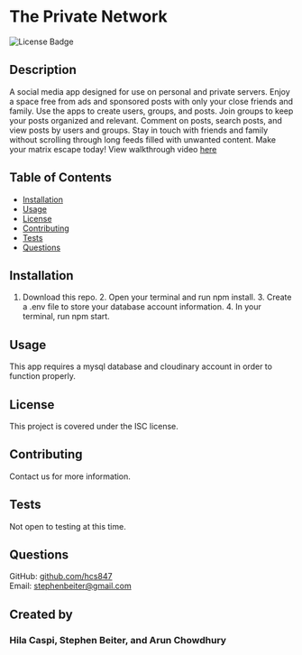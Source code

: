 # The Private Network
![License Badge](https://img.shields.io/badge/license-ISC-green)
## Description
A social media app designed for use on personal and private servers.  Enjoy a space free from ads and sponsored posts with only your close friends and family.  Use the apps to create users, groups, and posts.  Join groups to keep your posts organized and relevant. Comment on posts, search posts, and view posts by users and groups.  Stay in touch with friends and family without scrolling through long feeds filled with unwanted content.  Make your matrix escape today!  View walkthrough video [here](https://drive.google.com/file/d/1GFTollNNLNk8498ZTuFV3elpS1hQ3FDv/view)
## Table of Contents
* [Installation](#Installation)
* [Usage](#Usage)
* [License](#License)
* [Contributing](#Contributing)
* [Tests](#Tests)
* [Questions](#Questions)
## Installation
1. Download this repo.  2. Open your terminal and run npm install.  3. Create a .env file to store your database account information.  4. In your terminal, run npm start.
## Usage
This app requires a mysql database and cloudinary account in order to function properly.
## License
This project is covered under the ISC license.
## Contributing
Contact us for more information.
## Tests
Not open to testing at this time.
## Questions
GitHub: [github.com/hcs847](http://github.com/hcs847)  
Email: [stephenbeiter@gmail.com](mailto:stephenbeiter@gmail.com)
## Created by
### Hila Caspi, Stephen Beiter, and Arun Chowdhury
